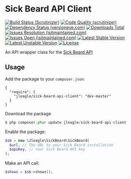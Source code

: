 Sick Beard API Client
=====================

[![Build Status (Scrutinizer)](https://scrutinizer-ci.com/g/jleagle/sick-beard-api-client/badges/build.png)](https://scrutinizer-ci.com/g/jleagle/sick-beard-api-client)
[![Code Quality (scrutinizer)](https://scrutinizer-ci.com/g/jleagle/sick-beard-api-client/badges/quality-score.png)](https://scrutinizer-ci.com/g/jleagle/sick-beard-api-client)
[![Dependency Status (versioneye.com)](https://www.versioneye.com/php/jleagle:sick-beard-api-client/badge.svg)](https://www.versioneye.com/php/jleagle:sick-beard-api-client)
[![Downloads Total](https://poser.pugx.org/jleagle/sick-beard-api-client/downloads.svg)](https://packagist.org/packages/jleagle/sick-beard-api-client)
[![Issues Resolution (isitmaintained.com)](http://isitmaintained.com/badge/resolution/jleagle/sick-beard-api-client.svg)](https://github.com/jleagle/sick-beard-api-client/issues)
[![Issues Open (isitmaintained.com)](http://isitmaintained.com/badge/open/jleagle/sick-beard-api-client.svg)](https://github.com/jleagle/sick-beard-api-client/issues)
[![Latest Stable Version](https://poser.pugx.org/jleagle/sick-beard-api-client/v/stable.png)](https://packagist.org/packages/jleagle/sick-beard-api-client)
[![Latest Unstable Version](https://poser.pugx.org/jleagle/sick-beard-api-client/v/unstable.png)](https://packagist.org/packages/jleagle/sick-beard-api-client)
[![License](https://poser.pugx.org/jleagle/sick-beard-api-client/license.svg)](https://packagist.org/packages/jleagle/sick-beard-api-client)

An API wrapper class for the [Sick Beard API](http://sickbeard.com/api/)

## Usage

Add the package to your `composer.json`:

```
{
  "require": {
    "jleagle/sick-beard-api-client": "dev-master"
  }
}
```

Download the package

```php
$ php composer.phar update jleagle/sick-beard-api-client
```

Enable the package:

```php
$sb = new \Jleagle\SickBeard\SickBeard(
  $url, // The URL to your Sick Beard installation
  $apiKey, // Your Sick Beard API key
);
```

Make an API call:
```php
$shows = $sb->shows();
```
